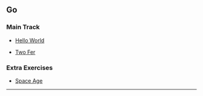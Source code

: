 
## Go

### Main Track

* [Hello World](hello-world/hello_world.go)

* [Two Fer](two-fer/two_fer.go)


### Extra Exercises

* [Space Age](space-age/space_age.go)


---
